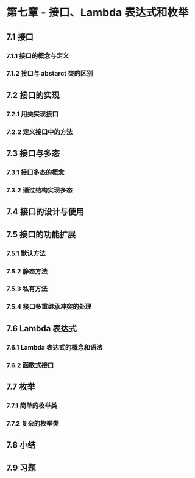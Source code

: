 # 第七章 - 接口、Lambda 表达式和枚举

## 7.1 接口

### 7.1.1 接口的概念与定义



### 7.1.2 接口与 abstarct 类的区别



## 7.2 接口的实现

### 7.2.1 用类实现接口



### 7.2.2 定义接口中的方法



## 7.3 接口与多态

### 7.3.1 接口多态的概念

### 7.3.2 通过结构实现多态



## 7.4 接口的设计与使用



## 7.5 接口的功能扩展

### 7.5.1 默认方法

### 7.5.2 静态方法

### 7.5.3 私有方法

### 7.5.4 接口多重继承冲突的处理



## 7.6 Lambda 表达式

### 7.6.1 Lambda 表达式的概念和语法

### 7.6.2 函数式接口

## 7.7 枚举

### 7.7.1 简单的枚举类

### 7.7.2 复杂的枚举类

## 7.8 小结

## 7.9 习题

